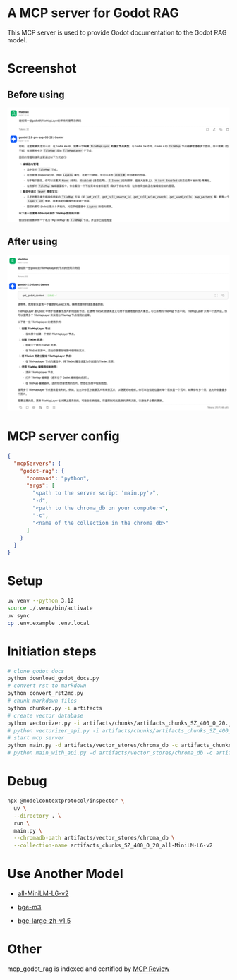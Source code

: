 # A MCP server for Godot RAG

This MCP server is used to provide Godot documentation to the Godot RAG model.

# Screenshot

## Before using

![before](screenshots/before.png)

## After using

![after](screenshots/after.png)

# MCP server config

```json
{
  "mcpServers": {
    "godot-rag": {
      "command": "python",
      "args": [
        "<path to the server script 'main.py'>",
        "-d",
        "<path to the chroma_db on your computer>",
        "-c",
        "<name of the collection in the chroma_db>"
      ]
    }
  }
}
```

# Setup

```bash
uv venv --python 3.12
source ./.venv/bin/activate
uv sync
cp .env.example .env.local
```

# Initiation steps

```bash
# clone godot docs
python download_godot_docs.py
# convert rst to markdown
python convert_rst2md.py
# chunk markdown files
python chunker.py -i artifacts
# create vector database
python vectorizer.py -i artifacts/chunks/artifacts_chunks_SZ_400_O_20.jsonl
# python vectorizer_api.py -i artifacts/chunks/artifacts_chunks_SZ_400_O_20.jsonl -m BAAI/bge-m3
# start mcp server
python main.py -d artifacts/vector_stores/chroma_db -c artifacts_chunks_SZ_400_O_20_all-MiniLM-L6-v2
# python main_with_api.py -d artifacts/vector_stores/chroma_db -c artifacts_chunks_SZ_400_O_20_BAAI-bge-m3 -k <your openai api key>
```

# Debug

```bash
npx @modelcontextprotocol/inspector \
  uv \
  --directory . \
  run \
  main.py \
  --chromadb-path artifacts/vector_stores/chroma_db \
  --collection-name artifacts_chunks_SZ_400_O_20_all-MiniLM-L6-v2
```

# Use Another Model

- [all-MiniLM-L6-v2](https://huggingface.co/sentence-transformers/all-MiniLM-L6-v2)

- [bge-m3](https://huggingface.co/BAAI/bge-m3)

- [bge-large-zh-v1.5](https://huggingface.co/BAAI/bge-large-zh-v1.5)


# Other

mcp_godot_rag is indexed and certified by [MCP Review](https://mcpreview.com/mcp-servers/weekitmo/mcp_godot_rag)